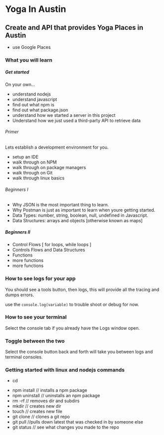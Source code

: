 Yoga In Austin
===============


## Create and API that provides Yoga Places in Austin

- use Google Places

### What you will learn

##### Get started 

On your own...

- understand nodejs 
- understand javascript
- find out what npm is
- find out what package.json
- understand how we started a server in this project
- Understand how we just used a third-party API to retrieve data


###### Primer

Lets establish a development environment for you.

- setup an IDE 
- walk through on NPM
- walk through on package managers 
- walk through on Git
- walk through linux basics


###### Beginners I

- Why JSON is the most important thing to learn.
- Why Postman is just as important to learn when youre getting started.
- Data Types: number, string, boolean, null, undefined in Javascript.
- Data Structures: arrays and objects [otherwise known as maps]

##### Beginners II 


- Control Flows [ for loops, while loops ]
- Controls Flows and Data Structures
- Functions
- more functions 
- more functions 





### How to see logs for your app

You should see a tools button, then logs, this will provide all the tracing and dumps errors.

use the ```console.log(variable)``` to trouble shoot or debug for now. 

### How to see your terminal

Select the  console tab if you already have the Logs window open. 

### Toggle between the two 

Select the console button back and forth will take you between logs and terminal consoles.


### Getting started with linux and nodejs commands 

- cd <dir>
- npm install <package name> // installs a npm package 
- npm uninstall <package name> // uninstalls an npm package
- rm -rf <directory name>  // removes dir and subdirs 
- mkdir <dirname> // creates new dir
- touch <filename> // creates new file 
- git clone <git url> // clones a git repo
- git pull //pulls down latest that was checked in by someone else
- git status // see what changes you made to the repo





